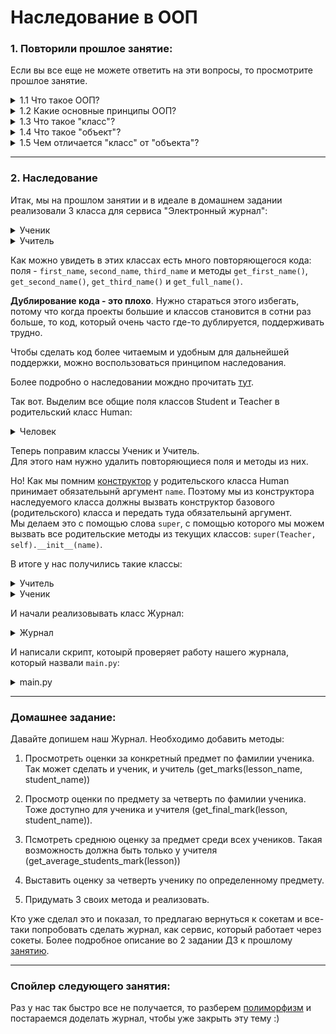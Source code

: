 # Наследование в ООП


### 1. Повторили прошлое занятие:  
Если вы все еще не можете ответить на эти вопросы, то просмотрите прошлое занятие.

<details><summary>1.1 Что такое ООП?</summary>

**Объектно-ориентированное программирование (ООП)** - парадигма программирования, в которой основными концепциями являются понятия объектов и классов.

</details>

<details><summary>1.2 Какие основные принципы ООП?</summary>

- **Абстракция** - это выделение из потока инфомрации объектов, придание им характеристик, которые чётко определяют их концептуальные границы, отличая их между друг другом.
- **Инкапсуляция** - это механизм, который объединяет данные и методы, манипулирующие этими данными, и защищает и то и другое от внешнего вмешательства или неправильного использования. Когда методы и данные объединяются таким способом, создается объект. Т.е. грубо говоря с полями объекта мы работаем через методы объекта.
- **Наследование** - это механизм объектно-ориентированного программирования, позволяющий описать новый класс на основе уже существующего (родительского), при этом свойства и функциональность родительского класса заимствуются новым классом.
- **Полиморфизм** - это способность объекта выбирать правильный метод в зависимости от типа данных, полученных в сообщении.
</details>

<details><summary>1.3 Что такое "класс"?</summary>

**Класс** - описание нового типа данных с частичной или полной реализацией методов.

</details>


<details><summary>1.4 Что такое "объект"?</summary>

**Объект** - конкретный экземпляр какого-то класса созданный в памяти.

</details>


<details><summary>1.5 Чем отличается "класс" от "объекта"?</summary>

**Класс** - описание типа данных, а объект - конкретный его экземпляр.

</details>

---
### 2. Наследование

Итак, мы на прошлом занятии и в идеале в домашнем задании реализовали 3 класса для сервиса "Электронный журнал":
<details><summary>Ученик</summary>

```python
class Student(Human):
    def __init__(self, name, grade):
        second_name, first_name, third_name = name.split()
        self.first_name = first_name
        self.second_name = second_name
        self.third_name = third_name
        self.grade = grade

    def get_grade(self):
        return self.grade

    def get_first_name(self):
        return self.first_name

    def get_second_name(self):
        return self.second_name

    def get_third_name(self):
        return self.third_name

    def get_full_name(self):
        return "{} {} {}".format(self.second_name, self.first_name, self.third_name)
```
</details>

<details><summary>Учитель</summary>

```python
class Teacher(Human):
    def __init__(self, name, lesson):
        second_name, first_name, third_name = name.split()
        self.first_name = first_name
        self.second_name = second_name
        self.third_name = third_name
        self.lesson = lesson

    def get_first_name(self):
        return self.first_name

    def get_second_name(self):
        return self.second_name

    def get_third_name(self):
        return self.third_name

    def get_full_name(self):
        return "{} {} {}".format(self.second_name, self.first_name, self.third_name)

    def get_lesson(self):
        return self.lesson
```

</details>

Как можно увидеть в этих классах есть много повторяющегося кода: поля - `first_name`, `second_name`, `third_name` и методы `get_first_name()`, `get_second_name()`, `get_third_name()` и `get_full_name()`.  

**Дублирование кода - это плохо**. Нужно стараться этого избегать, потому что когда проекты большие и классов становится в сотни раз больше, то код, который очень часто где-то дублируется, поддерживать трудно.  

Чтобы сделать код более читаемым и удобным для дальнейшей поддержки, можно воспользоваться принципом наследования.

Более подробно о наследовании мождно прочитать [тут](http://younglinux.info/oopython/inheritance.php).

Так вот. Выделим все общие поля классов Student и Teacher в родительский класс Human:
<details><summary>Человек</summary>

```python
class Human(object):
    def __init__(self, name):
        second_name, first_name, third_name = name.split()
        self.first_name = first_name
        self.second_name = second_name
        self.third_name = third_name

    def get_first_name(self):
        return self.first_name

    def get_second_name(self):
        return self.second_name

    def get_third_name(self):
        return self.third_name

    def get_full_name(self):
        return "{} {} {}".format(self.second_name, self.first_name, self.third_name)

```
</details>

Теперь поправим классы Ученик и Учитель.  
Для этого нам нужно удалить повторяющиеся поля и методы из них.

Но! Как мы помним [конструктор](http://younglinux.info/oopython/init.php) у родительского класса Human принимает обязательынй аргумент `name`. Поэтому мы из конструктора наследуемого класса должны вызвать конструктор базового (родительского) класса и передать туда обязательынй аргумент.  
Мы делаем это с помощью слова `super`, с помощью которого мы можем вызвать все родительские методы из текущих классов: `super(Teacher, self).__init__(name)`.

В итоге у нас получились такие классы:
<details><summary>Учитель</summary>

```python
from human import Human

class Teacher(Human):
    def __init__(self, name, lesson):
        super(Teacher, self).__init__(name)
        self.lesson = lesson

    def get_lesson(self):
        return self.lesson
```
</details>

<details><summary>Ученик</summary>

```python
from human import Human

class Student(Human):
    def __init__(self, name, grade):
        super(Student, self).__init__(name)
        self.grade = grade

    def get_grade(self):
        return self.grade

```
</details>  



И начали реализовывать класс Журнал:

<details><summary>Журнал</summary>

```python
from teacher import Teacher

class Journal:
    def __init__(self, grade=9):
        self.grade = grade
        """
        my_journal = {
            "russian": {
                "Petrov Petr Petrovich": [2,3,4,5,6,7,],
                "Ivanov Ivan Ivanovich": [4,5,4,3,5],
            }
        }
        """
        self.my_journal = {
            "russian" : {"P P P": []},
            "literature": dict(),
            "math": dict(),
            "obj": dict()
        }

    def set_mark(self, teacher, student_name, mark):
        if not isinstance(teacher, Teacher):
            return

        lesson = teacher.lesson
        self.my_journal[lesson][student_name].append(mark)
```
</details>

И написали скрипт, котоырй проверяет работу нашего журнала, который назвали `main.py`:
<details><summary>main.py</summary>

```python
from journal import Journal
from teacher import Teacher

my_teacher = Teacher("I I I", "russian")

print(my_teacher.get_full_name())

my_journal = Journal()

my_journal.set_mark(my_teacher, "P P P", 5)
```
</details>

---
### Домашнее задание:
Давайте допишем наш Журнал.
Необходимо добавить методы:
1. Просмотреть оценки за конкретный предмет по фамилии ученика. Так может сделать и ученик, и учитель (get_marks(lesson_name, student_name))
2. Просмотр оценки по предмету за четверть по фамилии ученика. Тоже доступно для ученика и учителя (get_final_mark(lesson, student_name)).
3. Псмотреть среднюю оценку за предмет среди всех учеников. Такая возможность должна быть только у учителя (get_average_students_mark(lesson))
3. Выставить оценку за четверть ученику по определенному предмету. 

4. Придумать 3 своих метода и реализовать.

Кто уже сделал это и показал, то предлагаю вернуться к сокетам и все-таки попробовать сделать журнал, как сервис, который работает через сокеты. Более подробное описание во 2 задании ДЗ к прошлому [занятию](l5.md).

---
### Спойлер следующего занятия:
Раз у нас так быстро все не получается, то разберем [полиморфизм](http://younglinux.info/oopython/polymorphism.php) и постараемся доделать журнал, чтобы уже закрыть эту тему :)
